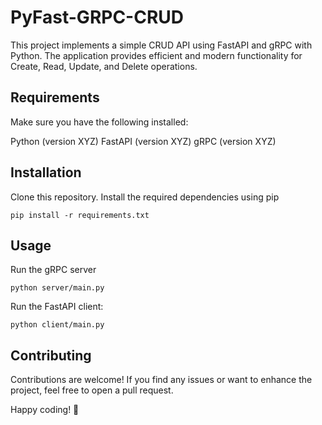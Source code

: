 # PyFast-GRPC-CRUD

This project implements a simple CRUD API using FastAPI and gRPC with Python. The application provides efficient and modern functionality for Create, Read, Update, and Delete operations.

## Requirements

Make sure you have the following installed:

Python (version XYZ)
FastAPI (version XYZ)
gRPC (version XYZ)

## Installation

Clone this repository.
Install the required dependencies using pip
```
pip install -r requirements.txt
```

## Usage

Run the gRPC server
```
python server/main.py
```
Run the FastAPI client:
```
python client/main.py
```

## Contributing

Contributions are welcome! If you find any issues or want to enhance the project, feel free to open a pull request.


Happy coding! 🚀